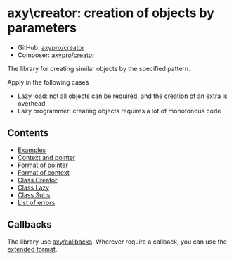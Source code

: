 # axy\creator: creation of objects by parameters
 
* GitHub: [axypro/creator](https://github.com/axypro/creator)
* Composer: [axypro/creator](https://packagist.org/packages/axy/creator)

The library for creating similar objects by the specified pattern.

Apply in the following cases

* Lazy load: not all objects can be required, and the creation of an extra is overhead
* Lazy programmer: creating objects requires a lot of monotonous code

## Contents

* [Examples](examples.md)
* [Context and pointer](terms.md)
* [Format of pointer](pointer.md)
* [Format of context](context.md)
* [Class Creator](Creator.md)
* [Class Lazy](Lazy.md)
* [Class Subs](Subs.md)
* [List of errors](errors.md)

## Callbacks

The library use [axy/callbacks](https://github.com/axypro/callbacks).
Wherever require a callback, you can use the [extended format](https://github.com/axypro/callbacks/blob/master/doc/format.md).
